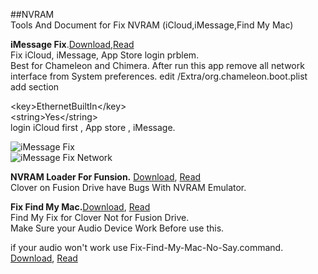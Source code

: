 ##NVRAM   
Tools And Document for Fix NVRAM (iCloud,iMessage,Find My Mac)    
     
**iMessage Fix**.[Download](https://raw.github.com/xenatt/Hackintosh/master/NVRAM/iMessageFix.dmg),[Read](https://raw.github.com/xenatt/Hackintosh/master/NVRAM/iMessageFix.applescript)       
Fix iCloud, iMessage,  App Store login prblem.  
Best for Chameleon and Chimera.  After run this app remove all network interface from System preferences.
edit /Extra/org.chameleon.boot.plist add section    

&lt;key&gt;EthernetBuiltIn&lt;/key&gt;  
&lt;string&gt;Yes&lt;/string&gt;   
login iCloud first , App store , iMessage.                 
     
![iMessage Fix](https://raw.github.com/xenatt/Hackintosh/master/NVRAM/iMessageFix.png)      
![iMessage Fix Network](https://raw.github.com/xenatt/Hackintosh/master/NVRAM/iMessageFixNetwork.png)     
 

**NVRAM Loader For Funsion.** [Download](https://raw.github.com/xenatt/Hackintosh/master/NVRAM/FusionLoadNvram.command), [Read](https://github.com/xenatt/Hackintosh/blob/master/NVRAM/FusionLoadNvram.command)    
Clover on Fusion Drive have Bugs With NVRAM Emulator.   

**Fix Find My Mac.**[Download](https://raw.github.com/xenatt/Hackintosh/master/NVRAM/Fix-Find-My-Mac.command), [Read](https://github.com/xenatt/Hackintosh/blob/master/NVRAM/Fix-Find-My-Mac.command)  
Find My Fix for Clover Not for Fusion Drive.    
Make Sure your Audio Device Work Before use this.     

if your audio won't work use Fix-Find-My-Mac-No-Say.command. [Download](https://raw.github.com/xenatt/Hackintosh/master/NVRAM/Fix-Find-My-Mac-No-Say.command), [Read](https://github.com/xenatt/Hackintosh/blob/master/NVRAM/Fix-Find-My-Mac-No-Say.command)   
